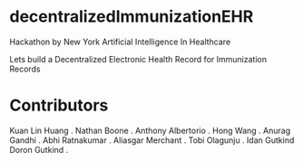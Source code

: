 # decentralizedImmunizationEHR

Hackathon by New York Artificial Intelligence In Healthcare

Lets build a Decentralized Electronic Health Record for Immunization Records


# Contributors
Kuan Lin Huang . 
Nathan Boone . 
Anthony Albertorio . 
Hong Wang . 
Anurag Gandhi . 
Abhi Ratnakumar . 
Aliasgar Merchant . 
Tobi Olagunju . 
Idan Gutkind  
Doron Gutkind . 
